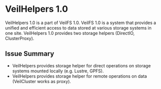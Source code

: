 VeilHelpers 1.0
===========

VeilHelpers 1.0 is a part of VeilFS 1.0. VeilFS 1.0 is a system that provides a unified and efficient access to data stored at various storage systems in one site. VeilHelpers 1.0 provides two storage helpers (DirectIO, ClusterProxy).

Issue Summary
-----

* VeilHelpers provides storage helper for direct operations on storage systems mounted locally (e.g. Lustre, GPFS).
* VeilHelpers provides storage helper for remote operations on data (VeilCluster works as proxy).

